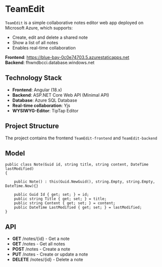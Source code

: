 # TeamEdit
`TeamEdit` is a simple collaborative notes editor web app deployed on Microsoft Azure, which supports:
* Create, edit and delete a shared note
* Show a list of all notes
* Enables real-time collaboration

**Frontend**: https://blue-bay-0c0e74703.5.azurestaticapps.net <br>
**Backend**: fhwndbcci.database.windows.net

## Technology Stack
* **Frontend**: Angular (18.x)
* **Backend**: ASP&#46;NET Core Web API (Minimal API)
* **Database**: Azure SQL Database
* **Real-time collaboration**: Yjs
* **WYSIWYG-Editor**: TipTap Editor

## Project Structure
The project contains the frontend `TeamEdit-frontend` and `TeamEdit-backend` 


## Model

    public class Note(Guid id, string title, string content, DateTime lastModified) 
    {
    
	    public Note() : this(Guid.NewGuid(), string.Empty, string.Empty, DateTime.Now){}
		
	    public Guid Id { get; set; } = id;
	    public string Title { get; set; } = title;
	    public string Content { get; set; } = content;
	    public DateTime LastModified { get; set; } = lastModified;
	}


## API

 - **GET** /notes/{id} - Get a note
 - **GET** /notes - Get all notes
 - **POST** /notes - Create a note
 - **PUT** /notes - Create or update a note
 - **DELETE** /notes/{id} - Delete a note
